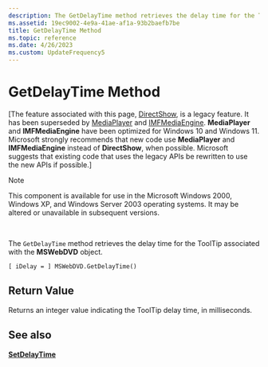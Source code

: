 ```yaml
---
description: The GetDelayTime method retrieves the delay time for the ToolTip associated with the MSWebDVD object.
ms.assetid: 19ec9002-4e9a-41ae-af1a-93b2baefb7be
title: GetDelayTime Method
ms.topic: reference
ms.date: 4/26/2023
ms.custom: UpdateFrequency5
---
```


# GetDelayTime Method

\[The feature associated with this page, [DirectShow](/windows/win32/directshow/directshow), is a legacy feature. It has been superseded by [MediaPlayer](/uwp/api/Windows.Media.Playback.MediaPlayer) and [IMFMediaEngine](/windows/win32/api/mfmediaengine/nn-mfmediaengine-imfmediaengine). **MediaPlayer** and **IMFMediaEngine** have been optimized for Windows 10 and Windows 11. Microsoft strongly recommends that new code use **MediaPlayer** and **IMFMediaEngine** instead of **DirectShow**, when possible. Microsoft suggests that existing code that uses the legacy APIs be rewritten to use the new APIs if possible.\]

> [!Note]  
> This component is available for use in the Microsoft Windows 2000, Windows XP, and Windows Server 2003 operating systems. It may be altered or unavailable in subsequent versions.

 

The `GetDelayTime` method retrieves the delay time for the ToolTip associated with the **MSWebDVD** object.

``` syntax
[ iDelay = ] MSWebDVD.GetDelayTime()
```

## Return Value

Returns an integer value indicating the ToolTip delay time, in milliseconds.

## See also

<dl> <dt>

[**SetDelayTime**](setdelaytime.md)
</dt> </dl>

 

 



